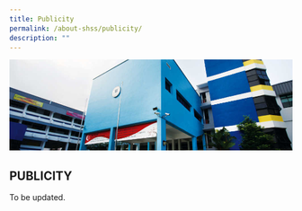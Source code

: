 ```yaml
---
title: Publicity
permalink: /about-shss/publicity/
description: ""
---
```

![](/images/School%20Info/Publicity%20Banner.jpg)

PUBLICITY
---------

To be updated. 